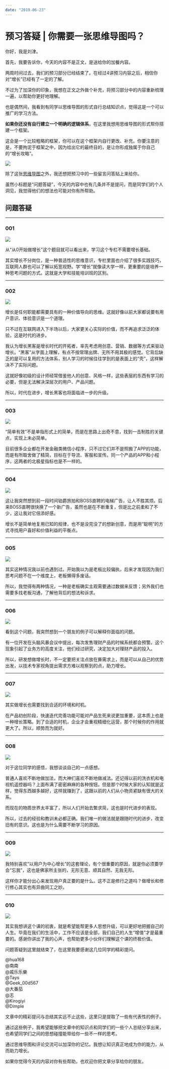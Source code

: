 ```yaml
---
date: "2019-06-23"
---  
```

      
# 预习答疑 | 你需要一张思维导图吗？
你好，我是刘津。

首先，我要告诉你，今天的内容不是正文，是送给你的加餐内容。

两周时间过去，我们的预习部分已经结束了。在经过4讲预习内容之后，相信你对“增长”已经有了一定的了解。

不过为了加深你的印象，我想在正文之外做个补充，将预习部分中的内容重新梳理一遍，以帮助你更好地理解。

也是偶然间，我看到有同学以思维导图的形式自行总结知识点，觉得这是一个可以推广的学习方法。

**如果你还没有自行建立一个明确的逻辑体系**，在这里我想用思维导图的形式帮你搭建一个框架。

这会是一个比较粗略的框架，你可以在这个框架内自行更改、补充。你要注意的是，不要拘泥于框架之中，因为给出它的最终目的，是让你形成独属于你自己的“增长攻略”。

![](./httpsstatic001geekbangorgresourceimagecd23cde31a7a7fd22fb7aa23b2f9b8f67523.png)

除了这张[思维导图](https://static001.geekbang.org/resource/image/cd/23/cde31a7a7fd22fb7aa23b2f9b8f67523.png)之外，我还想把预习中的一些留言问答贴上来给你。

虽然小标题是“问题答疑”，今天的内容中也有几条并不是提问，而是同学们的个人洞见，我觉得他们的想法也可能对你有所帮助。

## 问题答疑

* * *

### 001

![](./httpsstatic001geekbangorgresourceimage561f56565875a3691275bfab07a5fa0e791f.jpg)

从“从0开始做增长”这个题目就可以看出来，学习这个专栏不需要增长基础。

其实增长不分岗位，是一种普适性的思维意识，专栏里面也介绍了很多实践技巧，互联网人群也可以了解以拓宽视野。学“增长”就像读大学一样，更重要的是培养一种思考问题的方式。这就是大学和技能培训班的区别。

<!-- [[[read_end]]] -->
* * *

### 002

![](./httpsstatic001geekbangorgresourceimage10491004bab5cdd7b94ba12a51fd169ed649.jpg)

增长是任何职能都需要具有的一种价值导向的思维。这就好像以前大家都说要有用户意识、体验意识是一个道理。

只不过在互联网进入下半场以后，大家更关心实际的价值，而不再追求泛泛的体验，这是时代的进步。

我认为增长黑客是增长时代的开拓者，率先考虑用创意、营销、数据等方式来驱动增长。“黑客”从字面上理解，有点不按常理出牌、无所不用其极的感觉。它背后缺乏的是可以复用的方法体系，别人学习的时候往往学到的是表面上的“壳”，这样解决不了实际问题。

这就好像初级的设计师经常借鉴他人的创意、风格一样，这些表层的东西有学习的必要，但是无法解决深层次的用户、产品问题。

所以，时代在进步，增长黑客也将面临进一步的升级。

* * *

### 003

![](./httpsstatic001geekbangorgresourceimage027302fd6b447ea0120818c2111c0b9a4e73.jpg)

“简单有效”不是单指形式上的简单，而是在思路上出奇不意，找到一击制胜的关键点，实现上未必简单。

目前很多企业都在开发金融类微信小程序，只不过它们并不是照搬了APP的功能，而是有所取舍做了精简，目标在于导流、客服和宣传。同一个产品的APP和小程序，这两者的北极星指标也是不一样的。

* * *

### 004

![](./httpsstatic001geekbangorgresourceimage639f63accad4cbcc0b9285e254ad5a6eff9f.jpg)

这让我突然想到前一段时间铂爵旅拍和BOSS直聘的电梯广告，让人不胜其烦。后来BOSS直聘很快换了一个新广告，虽然也是在不断重复，但是比之前柔和了不少，这让我对它倍添好感。

增长不是简单地复用已知的规律，也不是没完没了的想新创意，而是用“聪明”的方式寻找用户喜好和价值利益的平衡点。

* * *

### 005

![](./httpsstatic001geekbangorgresourceimage9787972210f32a4a4a7d05abcabde97f4b87.jpg)

其实这种情况我以前也遇到过。开始我以为是老板比较偏执，后来才发现因为我们思考问题不在一个维度上，老板懒得多废话。

所以，我觉得有两种情况，一种是老板确实主观需要通过数据来反馈；另外我们也需要多找老板沟通，了解他背后的想法和诉求。

* * *

### 006

![](./httpsstatic001geekbangorgresourceimagee983e9c4fd228c71df62caebe91678af6e83.jpg)

看到这个问题，我突然想到一个朋友的例子可以解释你面临的问题。

有一位开发在头脑风暴会议中提出，每次发售理财产品的时候系统都会预警。这个现象引起了业务方的高度关注，他们经过研究，决定加大对理财产品的投入。

所以，研发想做增长时，不一定要把关注点放在撕需求上，而是可以从自己的优势出发，以技术专家视角提出需求方难以观察到的点，助力增长。

* * *

### 007

![](./httpsstatic001geekbangorgresourceimage931e937e23b2cb62e9e35de8ff1d0da4141e.jpg)

其实做增长也需要找到合适的环境和时机。

在产品初创阶段，快速迭代完善功能可能对产品生死来说更加重要，这本质上也是一种增长策略。到了合适的时机，企业才会重视精细化运营，那个时候你的作用就更大了。所以，顺势而为就好。

* * *

### 008

![](./httpsstatic001geekbangorgresourceimage5e685e181255df70e790ec3143b60fad4768.jpg)

对于这位同学的感悟，我想谈谈自己的一点感想。

普通人喜欢不断地做加法，而大神们喜欢不断地做减法。还记得以前的洗衣机和电视机遥控器吗？上面布满了密密麻麻的各种按钮。但是那个时候大家的认知就是这样，觉得东西越多越好，这样就赚到了，这跟以前的人们从小物资紧缺有很大的关系。

而现在的物质世界太丰富了，所以人们开始去繁求简，这也是时代进步的表现。

所以，过去的经验和教训未必都正确。我们唯一的做法就是跟随时代的进步，改变旧有的意识。这也是为什么需要不断学习的原因。

* * *

### 009

![](./httpsstatic001geekbangorgresourceimagef121f1b02ba04b9df0131b808c8213dd5f21.jpg)

我特别喜欢“以用户为中心增长”的这套理论，有个很重要的原因，就是你必须要学会“忘我”，这也是佛家所主张的，无形无意、顺其自然、无我无形。

这样你才能分出心来发现用户真正要的是什么。这不正是修行之道吗？做增长和修行修心其实也有异曲同工之妙。

* * *

### 010

![](./httpsstatic001geekbangorgresourceimage017e0128c75d20a68acdb6a0f304d4390a7e.jpg)

其实我想讲这个课的初衷，就是希望能帮更多人思想升级，可以更好地把握自己的人生。毕竟在我们的生活中，工作不应该是全部，我们自己的人生“增值”才是最重要的。感谢你讲出了我的心声，也帮助更多小伙伴们理解这个课的终极价值。

问题答疑到这里就结束了，在这里我要感谢这几位同学的精彩提问。

\@hua168  
\@南南  
\@戚乐乐樂  
\@Tays  
\@Geek\_00d567  
\@大番茄  
\@志  
\@Kirogiyi  
\@Dimple

文章中的精彩提问与总结其实远不止这些，这里只是提取了一些有代表性的例子。

通过这些例子，我希望能够把文章中的知识点和同学们的一些个人总结分享出来，也希望同学们之间的思想碰撞能带给你一些不一样的思考。

通过思维导图和评论交流可以加深你的记忆。我想让知识真正地成为你的能力，从而助力增长。

如果你觉得今天的内容对你有些帮助，也欢迎你把文章分享给你的朋友。